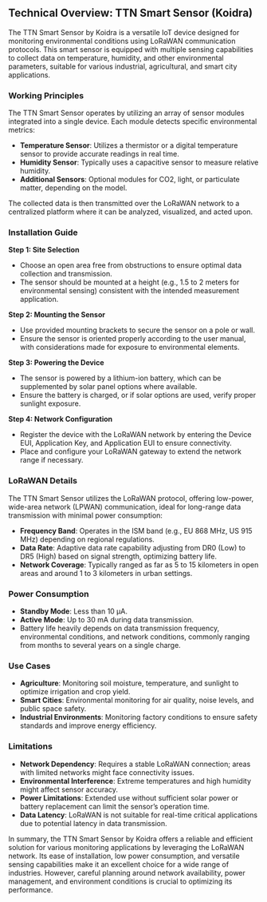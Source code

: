 ## Technical Overview: TTN Smart Sensor (Koidra)

The TTN Smart Sensor by Koidra is a versatile IoT device designed for monitoring environmental conditions using LoRaWAN communication protocols. This smart sensor is equipped with multiple sensing capabilities to collect data on temperature, humidity, and other environmental parameters, suitable for various industrial, agricultural, and smart city applications.

### Working Principles

The TTN Smart Sensor operates by utilizing an array of sensor modules integrated into a single device. Each module detects specific environmental metrics:

- **Temperature Sensor**: Utilizes a thermistor or a digital temperature sensor to provide accurate readings in real time.
- **Humidity Sensor**: Typically uses a capacitive sensor to measure relative humidity.
- **Additional Sensors**: Optional modules for CO2, light, or particulate matter, depending on the model.

The collected data is then transmitted over the LoRaWAN network to a centralized platform where it can be analyzed, visualized, and acted upon.

### Installation Guide

**Step 1: Site Selection**
- Choose an open area free from obstructions to ensure optimal data collection and transmission.
- The sensor should be mounted at a height (e.g., 1.5 to 2 meters for environmental sensing) consistent with the intended measurement application.

**Step 2: Mounting the Sensor**
- Use provided mounting brackets to secure the sensor on a pole or wall.
- Ensure the sensor is oriented properly according to the user manual, with considerations made for exposure to environmental elements.

**Step 3: Powering the Device**
- The sensor is powered by a lithium-ion battery, which can be supplemented by solar panel options where available.
- Ensure the battery is charged, or if solar options are used, verify proper sunlight exposure.

**Step 4: Network Configuration**
- Register the device with the LoRaWAN network by entering the Device EUI, Application Key, and Application EUI to ensure connectivity.
- Place and configure your LoRaWAN gateway to extend the network range if necessary.

### LoRaWAN Details

The TTN Smart Sensor utilizes the LoRaWAN protocol, offering low-power, wide-area network (LPWAN) communication, ideal for long-range data transmission with minimal power consumption:

- **Frequency Band**: Operates in the ISM band (e.g., EU 868 MHz, US 915 MHz) depending on regional regulations.
- **Data Rate**: Adaptive data rate capability adjusting from DR0 (Low) to DR5 (High) based on signal strength, optimizing battery life.
- **Network Coverage**: Typically ranged as far as 5 to 15 kilometers in open areas and around 1 to 3 kilometers in urban settings.

### Power Consumption

- **Standby Mode**: Less than 10 µA.
- **Active Mode**: Up to 30 mA during data transmission.
- Battery life heavily depends on data transmission frequency, environmental conditions, and network conditions, commonly ranging from months to several years on a single charge.

### Use Cases

- **Agriculture**: Monitoring soil moisture, temperature, and sunlight to optimize irrigation and crop yield.
- **Smart Cities**: Environmental monitoring for air quality, noise levels, and public space safety.
- **Industrial Environments**: Monitoring factory conditions to ensure safety standards and improve energy efficiency.

### Limitations

- **Network Dependency**: Requires a stable LoRaWAN connection; areas with limited networks might face connectivity issues.
- **Environmental Interference**: Extreme temperatures and high humidity might affect sensor accuracy.
- **Power Limitations**: Extended use without sufficient solar power or battery replacement can limit the sensor’s operation time.
- **Data Latency**: LoRaWAN is not suitable for real-time critical applications due to potential latency in data transmission.

In summary, the TTN Smart Sensor by Koidra offers a reliable and efficient solution for various monitoring applications by leveraging the LoRaWAN network. Its ease of installation, low power consumption, and versatile sensing capabilities make it an excellent choice for a wide range of industries. However, careful planning around network availability, power management, and environment conditions is crucial to optimizing its performance.
